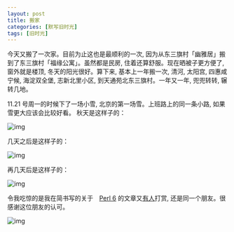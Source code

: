 ```yaml
---
layout: post
title: 搬家
categories: [默写旧时光]
tags: [旧时光]
---
```


今天又搬了一次家。目前为止这也是最顺利的一次, 因为从东三旗村「幽雅居」搬到了东三旗村「福缘公寓」。虽然都是民房, 住着还算舒服。现在晒被子更方便了,　窗外就是楼顶, 冬天的阳光很好。算下来, 基本上一年搬一次, 清河, 太阳宫, 四惠咸宁候, 海淀双全堡, 志新北里小区, 到天通苑北东三旗村。一年又一年, 兜兜转转, 辗转几地。

11.21 号周一的时候下了一场小雪, 北京的第一场雪。上班路上的同一条小路, 如果雪更大应该会比较好看。
秋天是这样子的：

![img](http://ww2.sinaimg.cn/mw690/6c9ce165gw1fa72udlgnyj20qo0zktd9.jpg)

几天之后是这样子的：

![img](http://ww1.sinaimg.cn/mw690/6c9ce165gw1fa72ual32vj20qo0zk7bf.jpg)

再几天后是这样子的：

![img](http://ww3.sinaimg.cn/mw690/6c9ce165gw1fa72u3xkjsj20qo0zkdmd.jpg)


令我吃惊的是我在简书写的关于　[Perl 6](http://www.jianshu.com/p/8329efad7274) 的文章又[有人](http://www.jianshu.com/users/99fc7a96909a/latest_articles)打赏, 还是同一个朋友。很感谢这位朋友的认可。

![img](http://ww4.sinaimg.cn/mw690/6c9ce165gw1fa735bh8b7j211j09mwh7.jpg)
